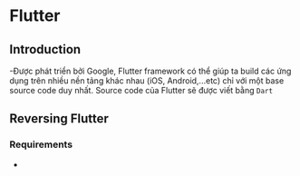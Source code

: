 # Flutter
## Introduction
-Được phát triển bởi Google, Flutter framework có thể giúp ta build các ứng dụng trên nhiều nền tảng khác nhau (iOS, Android,...etc) chỉ với một base source code duy nhất. Source code của Flutter sẽ được viết bằng `Dart`
## Reversing Flutter
### Requirements
- 
